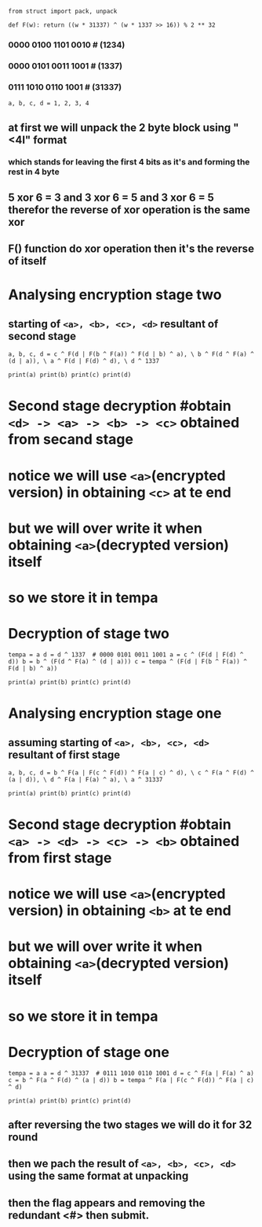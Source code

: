 `from struct import pack, unpack`

`def F(w):
    return ((w * 31337) ^ (w * 1337 >> 16)) % 2 ** 32`


### 0000 0100 1101 0010  # (1234)
### 0000 0101 0011 1001  # (1337)
### 0111 1010 0110 1001  # (31337)
`a, b, c, d = 1, 2, 3, 4`
## at first we will unpack the 2 byte block using "<4I" format
### which stands for leaving the first 4 bits as it's and forming the rest in 4 byte

## 5 xor 6 = 3  and 3 xor 6 = 5 and  3 xor 6 = 5 therefor the reverse of xor operation is the same xor
## F() function do xor operation then it's the reverse of itself


# Analysing encryption stage two
## starting of `<a>, <b>, <c>, <d>` resultant of second stage
    
`a, b, c, d = c ^ F(d | F(b ^ F(a)) ^ F(d | b) ^ a), \
             b ^ F(d ^ F(a) ^ (d | a)), \
             a ^ F(d | F(d) ^ d), \
             d ^ 1337`
    
`print(a)
print(b)
print(c)
print(d)`
# Second stage decryption #obtain `<d> -> <a> -> <b> -> <c>` obtained from secand stage
# notice we will use `<a>`(encrypted version) in obtaining `<c>` at te end
# but we will over write it when obtaining `<a>`(decrypted version) itself
# so we store it in tempa

# Decryption of  stage two

`tempa = a
d = d ^ 1337  # 0000 0101 0011 1001
a = c ^ (F(d | F(d) ^ d))
b = b ^ (F(d ^ F(a) ^ (d | a)))
c = tempa ^ (F(d | F(b ^ F(a)) ^ F(d | b) ^ a))`

`print(a)
print(b)
print(c)
print(d)`

# Analysing encryption stage one
## assuming starting of `<a>, <b>, <c>, <d>` resultant of first stage
    
`a, b, c, d = b ^ F(a | F(c ^ F(d)) ^ F(a | c) ^ d), \
             c ^ F(a ^ F(d) ^ (a | d)), \
             d ^ F(a | F(a) ^ a), \
             a ^ 31337`
             
`print(a)
print(b)
print(c)
print(d)`
    
# Second stage decryption #obtain `<a> -> <d> -> <c> -> <b>` obtained from first stage
# notice we will use `<a>`(encrypted version) in obtaining `<b>` at te end
# but we will over write it when obtaining `<a>`(decrypted version) itself
# so we store it in tempa

# Decryption of  stage one

`tempa = a
a = d ^ 31337  # 0111 1010 0110 1001
d = c ^ F(a | F(a) ^ a)
c = b ^ F(a ^ F(d) ^ (a | d))
b = tempa ^ F(a | F(c ^ F(d)) ^ F(a | c) ^ d)`

`print(a)
print(b)
print(c)
print(d)`

## after reversing the two stages we will do it for 32 round
## then we pach the result of  `<a>, <b>, <c>, <d>` using the same format at unpacking
## then the flag appears and removing the redundant <#> then submit.
